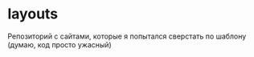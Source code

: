 # layouts
Репозиторий с сайтами, которые я попытался сверстать по шаблону (думаю, код просто ужасный)

